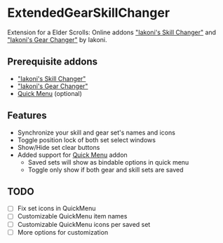 # ExtendedGearSkillChanger

Extension for a Elder Scrolls: Online addons ["Iakoni's Skill Changer"](http://www.esoui.com/downloads/info1727-IakonisGearChanger.html) and ["Iakoni's Gear Changer"](http://www.esoui.com/downloads/info1728-IakonisSkillChanger.html)  by Iakoni.

## Prerequisite addons

- ["Iakoni's Skill Changer"](http://www.esoui.com/downloads/info1727-IakonisGearChanger.html)
- ["Iakoni's Gear Changer"](http://www.esoui.com/downloads/info1728-IakonisSkillChanger.html)
- [Quick Menu](http://www.esoui.com/downloads/info1816-QuickMenu.html) (optional)

## Features

- Synchronize your skill and gear set's names and icons
- Toggle position lock of both set select windows
- Show/Hide set clear buttons
- Added support for [Quick Menu](http://www.esoui.com/downloads/info1816-QuickMenu.html) addon
    - Saved sets will show as bindable options in quick menu
    - Toggle only show if both gear and skill sets are saved

## TODO

- [ ] Fix set icons in QuickMenu
- [ ] Customizable QuickMenu item names
- [ ] Customizable QuickMenu icons per saved set
- [ ] More options for customization